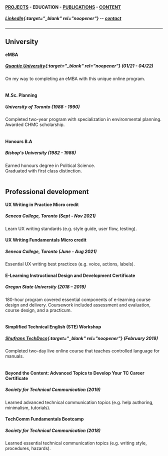 #### [PROJECTS](https://writingteacher.github.io/rob-whyte) - EDUCATION - [PUBLICATIONS](https://writingteacher.github.io/rob-whyte/publications) - [CONTENT](https://writingteacher.github.io/rob-whyte/content)   

##### [LinkedIn](https://www.linkedin.com/in/robwhyte/){:target="_blank" rel="noopener"} -- <a href="mailto:robbusan@yahoo.com">contact</a>   

***     
  
## University  

#### eMBA
##### [Quantic University](https://quantic.edu/){:target="_blank" rel="noopener"} (01/21 - 04/22)    
On my way to completing an eMBA with this unique online program.  
<br />   
         
#### M.Sc. Planning
##### University of Toronto (1988 - 1990)   
Completed two-year program with specialization in environmental planning.
Awarded CHMC scholarship.   
<br />   
                  
#### Honours B.A
##### Bishop's University (1982 - 1986)  
Earned honours degree in Political Science.  
Graduated with first class distinction.   
   <br />   
   
   
## Professional development

#### UX Writing in Practice Micro credit
##### Seneca College, Toronto (Sept - Nov 2021)  
Learn UX writing standards (e.g. style guide, user flow, testing).
<br />   
                  
#### UX Writing Fundamentals Micro credit
##### Seneca College, Toronto (June - Aug 2021)   
Essential UX writing best practices (e.g. voice, actions, labels).
<br />   
         
#### E-Learning Instructional Design and Development Certificate
##### Oregon State University (2018 – 2019)  
180-hour program covered essential components of e-learning course design and delivery. 
Coursework included assessment and evaluation, course design, and a practicum.   
<br />   
         
#### Simplified Technical English (STE) Workshop
##### [Shufrans TechDocs](https://www.shufrans-techdocs.com/){:target="_blank" rel="noopener"} (February 2019)    
Completed two-day live online course that teaches controlled language for manuals.     
<br />   
         
#### Beyond the Content: Advanced Topics to Develop Your TC Career Certificate
##### Society for Technical Communication (2019)    
Learned advanced technical communication topics (e.g. help authoring, minimalism, tutorials).
<br />   
           
#### TechComm Fundamentals Bootcamp
##### Society for Technical Communication (2018)  
Learned essential technical communication topics (e.g. writing style, procedures, hazards).
